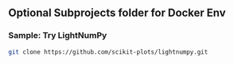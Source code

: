 ## Optional Subprojects folder for Docker Env

### Sample: Try LightNumPy

```sh
git clone https://github.com/scikit-plots/lightnumpy.git
```
